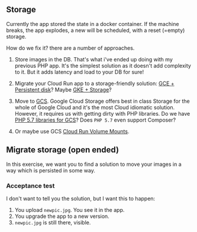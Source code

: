 
## Storage

Currently the app stored the state in a docker container.
If the machine breaks, the app explodes, a new will be scheduled, with a reset (=empty) storage.

How do we fix it? there are a number of approaches.

1. Store images in the DB. That's what i've ended up doing with my previous PHP app. It's the simplest solution as it doesn't add complexity to it. But it adds latency and load to your DB for sure!

1. Migrate your Cloud Run app to a storage-friendly solution: [GCE + Persistent disk](https://cloud.google.com/persistent-disk?hl=en)? Maybe [GKE + Storage](https://cloud.google.com/kubernetes-engine/docs/concepts/storage-overview)?

1. Move to [GCS](https://cloud.google.com/storage?hl=it). Google Cloud Storage offers best in class Storage for the whole of Google Cloud and it's the most Cloud idiomatic solution. However, it requires us with getting dirty with PHP libraries. Do we have [PHP 5.7 libraries for GCS](https://cloud.google.com/php/docs/reference/cloud-storage/latest)? Does `PHP 5.7` even support Composer?

1. Or maybe use GCS [Cloud Run Volume Mounts](https://cloud.google.com/blog/products/serverless/introducing-cloud-run-volume-mounts).

## Migrate storage (open ended)

In this exercise, we want you to find a solution to move your images in a way which is persisted in some way.

### Acceptance test

I don't want to tell you the solution, but I want this to happen:

1. You upload `newpic.jpg`. You see it in the app.
2. You upgrade the app to a new version.
3. `newpic.jpg` is still there, visible.
